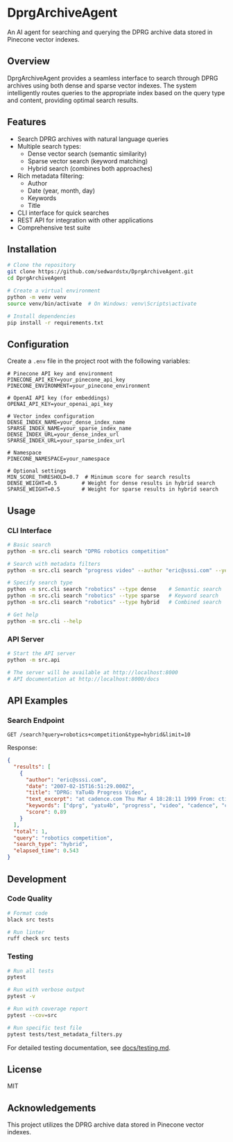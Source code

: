 # DprgArchiveAgent

An AI agent for searching and querying the DPRG archive data stored in Pinecone vector indexes.

## Overview

DprgArchiveAgent provides a seamless interface to search through DPRG archives using both dense and sparse vector indexes. The system intelligently routes queries to the appropriate index based on the query type and content, providing optimal search results.

## Features

- Search DPRG archives with natural language queries
- Multiple search types:
  - Dense vector search (semantic similarity)
  - Sparse vector search (keyword matching)
  - Hybrid search (combines both approaches)
- Rich metadata filtering:
  - Author
  - Date (year, month, day)
  - Keywords
  - Title
- CLI interface for quick searches
- REST API for integration with other applications
- Comprehensive test suite

## Installation

```bash
# Clone the repository
git clone https://github.com/sedwardstx/DprgArchiveAgent.git
cd DprgArchiveAgent

# Create a virtual environment
python -m venv venv
source venv/bin/activate  # On Windows: venv\Scripts\activate

# Install dependencies
pip install -r requirements.txt
```

## Configuration

Create a `.env` file in the project root with the following variables:

```
# Pinecone API key and environment
PINECONE_API_KEY=your_pinecone_api_key
PINECONE_ENVIRONMENT=your_pinecone_environment

# OpenAI API key (for embeddings)
OPENAI_API_KEY=your_openai_api_key

# Vector index configuration
DENSE_INDEX_NAME=your_dense_index_name
SPARSE_INDEX_NAME=your_sparse_index_name
DENSE_INDEX_URL=your_dense_index_url
SPARSE_INDEX_URL=your_sparse_index_url

# Namespace
PINECONE_NAMESPACE=your_namespace

# Optional settings
MIN_SCORE_THRESHOLD=0.7  # Minimum score for search results
DENSE_WEIGHT=0.5        # Weight for dense results in hybrid search
SPARSE_WEIGHT=0.5       # Weight for sparse results in hybrid search
```

## Usage

### CLI Interface

```bash
# Basic search
python -m src.cli search "DPRG robotics competition"

# Search with metadata filters
python -m src.cli search "progress video" --author "eric@sssi.com" --year 2007

# Specify search type
python -m src.cli search "robotics" --type dense    # Semantic search
python -m src.cli search "robotics" --type sparse   # Keyword search
python -m src.cli search "robotics" --type hybrid   # Combined search

# Get help
python -m src.cli --help
```

### API Server

```bash
# Start the API server
python -m src.api

# The server will be available at http://localhost:8000
# API documentation at http://localhost:8000/docs
```

## API Examples

### Search Endpoint

```
GET /search?query=robotics+competition&type=hybrid&limit=10
```

Response:
```json
{
  "results": [
    {
      "author": "eric@sssi.com",
      "date": "2007-02-15T16:51:29.000Z",
      "title": "DPRG: YaTu4b Progress Video",
      "text_excerpt": "at cadence.com Thu Mar 4 18:28:11 1999 From: ctimmons at cadence.com (Clay Timmons) Date: Thu Feb 15 16:51:30 2007 Subject: DPRG: Contestants please read this Message-ID: <mailman.8215.1171579890.5280.dprglist@dprg.org> Contestants, A few before, dur",
      "keywords": ["dprg", "yatu4b", "progress", "video", "cadence", "com"],
      "score": 0.89
    }
  ],
  "total": 1,
  "query": "robotics competition",
  "search_type": "hybrid",
  "elapsed_time": 0.543
}
```

## Development

### Code Quality

```bash
# Format code
black src tests

# Run linter
ruff check src tests
```

### Testing

```bash
# Run all tests
pytest

# Run with verbose output
pytest -v

# Run with coverage report
pytest --cov=src

# Run specific test file
pytest tests/test_metadata_filters.py
```

For detailed testing documentation, see [docs/testing.md](docs/testing.md).

## License

MIT

## Acknowledgements

This project utilizes the DPRG archive data stored in Pinecone vector indexes.
